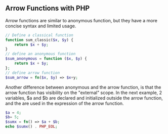 ## Arrow Functions with PHP

Arrow functions are similar to anonymous function, but they have a more concise syntax and limited usage.

```php
// Define a classical function
function sum_classic($x, $y) {
    return $x + $y;
}
// define an anonymous function
$sum_anonymous = function ($x, $y) {
    return $x + $y;
};
// define arrow function
$sum_arrow = fn($x, $y) => $x+y;


```

Another difference between anonymous and the arrow function, is that the arrow function has visibility on the "external" scope. In the next example, 2 variables, $a and $b are declared and initialized outside the arrow function, and the are used in the expression of the arrow function.

```php
$a = 4;
$b= 5;
$sumx = fn() => $a + $b;
echo $sumx() . PHP_EOL;
```



